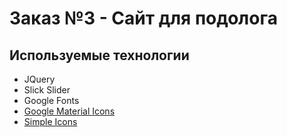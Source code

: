 # Заказ №3 - Сайт для подолога

## Используемые технологии
- JQuery
- Slick Slider
- Google Fonts
- [Google Material Icons](https://fonts.google.com/icons)
- [Simple Icons](https://simpleicons.org/)
